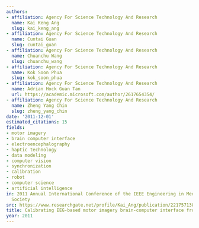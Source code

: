 ```yaml
---
authors:
- affiliation: Agency For Science Technology And Research
  name: Kai Keng Ang
  slug: kai_keng_ang
- affiliation: Agency For Science Technology And Research
  name: Cuntai Guan
  slug: cuntai_guan
- affiliation: Agency For Science Technology And Research
  name: Chuanchu Wang
  slug: chuanchu_wang
- affiliation: Agency For Science Technology And Research
  name: Kok Soon Phua
  slug: kok_soon_phua
- affiliation: Agency For Science Technology And Research
  name: Adrian Hock Guan Tan
  url: https://academic.microsoft.com/author/2617654354/
- affiliation: Agency For Science Technology And Research
  name: Zheng Yang Chin
  slug: zheng_yang_chin
date: '2011-12-01'
estimated_citations: 15
fields:
- motor imagery
- brain computer interface
- electroencephalography
- haptic technology
- data modeling
- computer vision
- synchronization
- calibration
- robot
- computer science
- artificial intelligence
in: 2011 Annual International Conference of the IEEE Engineering in Medicine and Biology
  Society
src: https://www.researchgate.net/profile/Kai_Ang/publication/221757138_Calibrating_EEG-based_motor_imagery_brain-computer_interface_from_passive_movement/links/0a85e52df8f8284151000000.pdf
title: Calibrating EEG-based motor imagery brain-computer interface from passive movement
year: 2011
---
```

